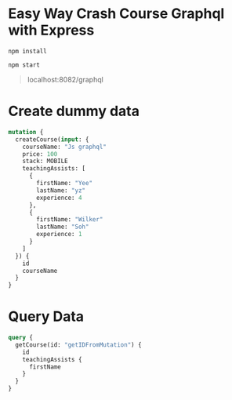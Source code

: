 # Easy Way Crash Course Graphql with Express

`npm install`

`npm start`

> localhost:8082/graphql

# Create dummy data
```graphql
mutation {
  createCourse(input: {
    courseName: "Js graphql"
    price: 100
    stack: MOBILE
    teachingAssists: [
      {
        firstName: "Yee"
        lastName: "yz"
        experience: 4
      },
      {
        firstName: "Wilker"
        lastName: "Soh"
        experience: 1
      }
    ]
  }) {
    id
    courseName
  }
}
```

# Query Data
```graphql
query {
  getCourse(id: "getIDFromMutation") {
    id
    teachingAssists {
      firstName
    }
  }
}

```
